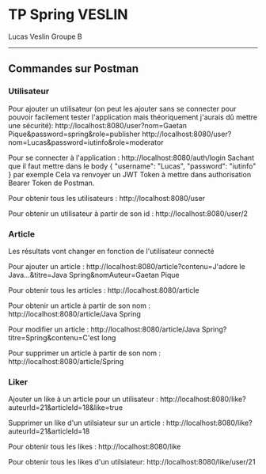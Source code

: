 # TP Spring VESLIN

Lucas Veslin 
Groupe B

---
## Commandes sur Postman
### Utilisateur

Pour ajouter un utilisateur (on peut les ajouter sans se connecter pour pouvoir facilement tester l'application mais théoriquement j'aurais dû mettre une sécurité):
http://localhost:8080/user?nom=Gaetan Pique&password=spring&role=publisher
http://localhost:8080/user?nom=Lucas&password=iutinfo&role=moderator

Pour se connecter à l'application :
http://localhost:8080/auth/login 
Sachant que il faut mettre dans le body {
    "username": "Lucas",
    "password": "iutinfo"
} par exemple
Cela va renvoyer un JWT Token à mettre dans authorisation Bearer Token de Postman.

Pour obtenir tous les utilisateurs : 
http://localhost:8080/user

Pour obtenir un utilisateur à partir de son id :
http://localhost:8080/user/2

### Article

Les résultats vont changer en fonction de l'utilisateur connecté

Pour ajouter un article : 
http://localhost:8080/article?contenu=J'adore le Java...&titre=Java Spring&nomAuteur=Gaetan Pique

Pour obtenir tous les articles : 
http://localhost:8080/article

Pour obtenir un article à partir de son nom : 
http://localhost:8080/article/Java Spring

Pour modifier un article : 
http://localhost:8080/article/Java Spring?titre=Spring&contenu=C'est long

Pour supprimer un article à partir de son nom : 
http://localhost:8080/article/Spring

### Liker
Ajouter un like à un article pour un utilisateur : 
http://localhost:8080/like?auteurId=21&articleId=18&like=true

Supprimer un like d'un utilsiateur sur un article :
http://localhost:8080/like?auteurId=21&articleId=18

Pour obtenir tous les likes : 
http://localhost:8080/like

Pour obtenir tous les likes d'un utilsiateur:
http://localhost:8080/like/user/21
